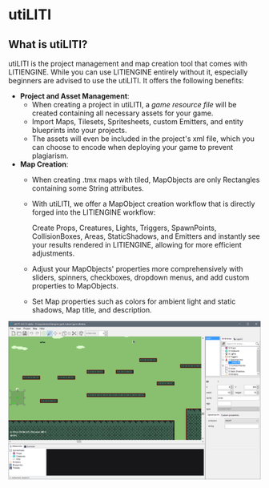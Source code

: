 # utiLITI

## What is utiLITI?

utiLITI is the project management and map creation tool that comes with LITIENGINE. While you can use LITIENGINE entirely without it, especially beginners are advised to use the utiLITI. It offers the following benefits:

* **Project and Asset Management**:
  * When creating a project in utiLITI, a _game resource file_ will be created containing all necessary assets for your game.
  * Import Maps, Tilesets, Spritesheets, custom Emitters, and entity blueprints into your projects.
  * The assets will even be included in the project's xml file, which you can choose to encode when deploying your game to prevent plagiarism.
* **Map Creation**:
  * When creating .tmx maps with tiled, MapObjects are only Rectangles containing some String attributes.
  * With utiLITI, we offer a MapObject creation workflow that is directly forged into the LITIENGINE workflow:

    Create Props, Creatures, Lights, Triggers, SpawnPoints, CollisionBoxes, Areas, StaticShadows, and Emitters and instantly see your results rendered in LITIENGINE, allowing for more efficient adjustments.

  * Adjust your MapObjects' properties more comprehensively with sliders, spinners, checkboxes, dropdown menus, and add custom properties to MapObjects.
  * Set Map properties such as colors for ambient light and static shadows, Map title, and description.

![The utiLITI editor](images/utiliti-screenshot.png)

